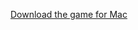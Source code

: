 [Download the game for Mac](https://drive.google.com/file/d/1jevX_yG-KUYZTjxyU8iIAcFmv47JoRg2/view?usp=drive_link)